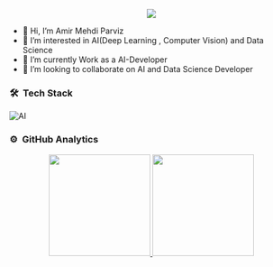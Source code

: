 <p align="center">
  <img src="[https://capsule-render.vercel.app/api?type=waving&color=gradient&text=Hello!&height=100&section=header](https://camo.githubusercontent.com/2d97fc6917462d31a885631ec887824db6974df46eccea2ae131ff3ece798a0a/68747470733a2f2f63617073756c652d72656e6465722e76657263656c2e6170702f6170693f747970653d776176696e6726636f6c6f723d6772616469656e7426746578743d48656c6c6f21266865696768743d3130302673656374696f6e3d686561646572)"/>
</p>





- 👋 Hi, I’m Amir Mehdi Parviz
- 👀 I’m interested in AI(Deep Learning , Computer Vision) and Data Science 
- 🌱 I’m currently Work as a AI-Developer
- 💞️ I’m looking to collaborate on AI and Data Science Developer

<!---
GIGAParviz/GIGAParviz is a ✨ special ✨ repository because its `README.md` (this file) appears on your GitHub profile.
You can click the Preview link to take a look at your changes.
--->



### 🛠 &nbsp;Tech Stack
![AI](https://encrypted-tbn0.gstatic.com/images?q=tbn:ANd9GcT9PizPRxE3Wfa4TX5befPK6XmhFdFVYMi8D7LOmhvH9kQYXhKBneU-qC8aBYjuCswweRY&usqp=CAU)&nbsp;

### ⚙️ &nbsp;GitHub Analytics

<p align="center">
<a href="https://github.com/GIGAParviz/GIGAParviz">
  <img height="180em" src="https://github-readme-stats-eight-theta.vercel.app/api?username=GIGAParviz&show_icons=true&theme=algolia&include_all_commits=true&count_private=true"/>
  <img height="180em" src="https://github-readme-stats-eight-theta.vercel.app/api/top-langs/?username=GIGAParviz&layout=compact&langs_count=8&theme=algolia"/>
</a>
</p>

